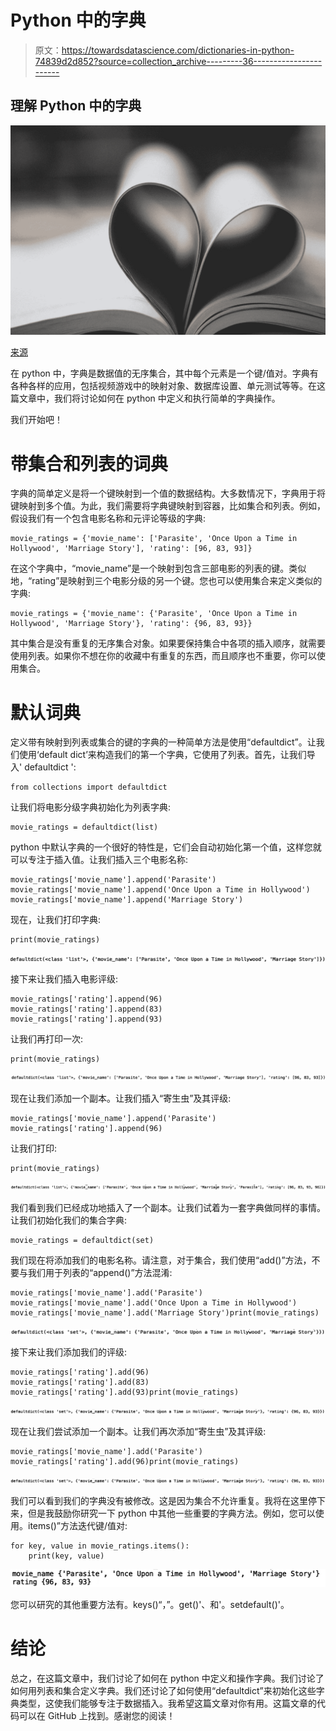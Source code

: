 # Python 中的字典

> 原文：<https://towardsdatascience.com/dictionaries-in-python-74839d2d852?source=collection_archive---------36----------------------->

## 理解 Python 中的字典

![](img/00d85a141906a000a329a0102dd88f74.png)

[来源](https://www.pexels.com/photo/closeup-photography-of-book-page-folding-forming-heart-1083633/)

在 python 中，字典是数据值的无序集合，其中每个元素是一个键/值对。字典有各种各样的应用，包括视频游戏中的映射对象、数据库设置、单元测试等等。在这篇文章中，我们将讨论如何在 python 中定义和执行简单的字典操作。

我们开始吧！

# 带集合和列表的词典

字典的简单定义是将一个键映射到一个值的数据结构。大多数情况下，字典用于将键映射到多个值。为此，我们需要将字典键映射到容器，比如集合和列表。例如，假设我们有一个包含电影名称和元评论等级的字典:

```
movie_ratings = {'movie_name': ['Parasite', 'Once Upon a Time in Hollywood', 'Marriage Story'], 'rating': [96, 83, 93]}
```

在这个字典中，“movie_name”是一个映射到包含三部电影的列表的键。类似地，“rating”是映射到三个电影分级的另一个键。您也可以使用集合来定义类似的字典:

```
movie_ratings = {'movie_name': {'Parasite', 'Once Upon a Time in Hollywood', 'Marriage Story'}, 'rating': {96, 83, 93}}
```

其中集合是没有重复的无序集合对象。如果要保持集合中各项的插入顺序，就需要使用列表。如果你不想在你的收藏中有重复的东西，而且顺序也不重要，你可以使用集合。

# 默认词典

定义带有映射到列表或集合的键的字典的一种简单方法是使用“defaultdict”。让我们使用‘default dict’来构造我们的第一个字典，它使用了列表。首先，让我们导入' defaultdict ':

```
from collections import defaultdict
```

让我们将电影分级字典初始化为列表字典:

```
movie_ratings = defaultdict(list)
```

python 中默认字典的一个很好的特性是，它们会自动初始化第一个值，这样您就可以专注于插入值。让我们插入三个电影名称:

```
movie_ratings['movie_name'].append('Parasite')
movie_ratings['movie_name'].append('Once Upon a Time in Hollywood')
movie_ratings['movie_name'].append('Marriage Story')
```

现在，让我们打印字典:

```
print(movie_ratings)
```

![](img/9258ec5a69a0bac7f62586782ee0718f.png)

接下来让我们插入电影评级:

```
movie_ratings['rating'].append(96)
movie_ratings['rating'].append(83)
movie_ratings['rating'].append(93)
```

让我们再打印一次:

```
print(movie_ratings)
```

![](img/80264c50bccc1c5f3f4e714fc42af296.png)

现在让我们添加一个副本。让我们插入“寄生虫”及其评级:

```
movie_ratings['movie_name'].append('Parasite')
movie_ratings['rating'].append(96)
```

让我们打印:

```
print(movie_ratings)
```

![](img/4e645cdc26c5186c978fbf11b38f1522.png)

我们看到我们已经成功地插入了一个副本。让我们试着为一套字典做同样的事情。让我们初始化我们的集合字典:

```
movie_ratings = defaultdict(set)
```

我们现在将添加我们的电影名称。请注意，对于集合，我们使用“add()”方法，不要与我们用于列表的“append()”方法混淆:

```
movie_ratings['movie_name'].add('Parasite')
movie_ratings['movie_name'].add('Once Upon a Time in Hollywood')
movie_ratings['movie_name'].add('Marriage Story')print(movie_ratings)
```

![](img/1edb4f6daacf7c134f08b4e0d3816791.png)

接下来让我们添加我们的评级:

```
movie_ratings['rating'].add(96)
movie_ratings['rating'].add(83)
movie_ratings['rating'].add(93)print(movie_ratings)
```

![](img/d4008e9ad92f8e9750f2827c5d1eec2b.png)

现在让我们尝试添加一个副本。让我们再次添加“寄生虫”及其评级:

```
movie_ratings['movie_name'].add('Parasite')
movie_ratings['rating'].add(96)print(movie_ratings)
```

![](img/d4008e9ad92f8e9750f2827c5d1eec2b.png)

我们可以看到我们的字典没有被修改。这是因为集合不允许重复。我将在这里停下来，但是我鼓励你研究一下 python 中其他一些重要的字典方法。例如，您可以使用。items()”方法迭代键/值对:

```
for key, value in movie_ratings.items():
    print(key, value)
```

![](img/a6610f000840d0f1f99e3afe2c4b9a57.png)

您可以研究的其他重要方法有。keys()“，”。get()'、和'。setdefault()'。

# 结论

总之，在这篇文章中，我们讨论了如何在 python 中定义和操作字典。我们讨论了如何用列表和集合定义字典。我们还讨论了如何使用“defaultdict”来初始化这些字典类型，这使我们能够专注于数据插入。我希望这篇文章对你有用。这篇文章的代码可以在 GitHub 上找到。感谢您的阅读！